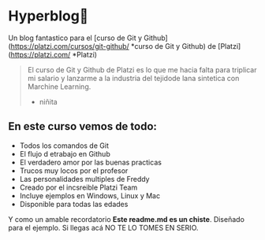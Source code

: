 # Hyperblog💚
Un blog fantastico para el [curso de Git y Github](https://platzi.com/cursos/git-github/ *curso de Git y Github) de [Platzi](https://platzi.com/ *Platzi)
>El curso de Git y Github de Platzi es lo que me hacia falta para triplicar mi salario y lanzarme a la industria del tejidode lana sintetica con Marchine Learning.
> - niñita
## En este curso vemos de todo:
* Todos los comandos de Git
* El flujo d etrabajo en Github
* El verdadero amor por las buenas practicas
* Trucos muy locos por el profesor
* Las personalidades multiples de Freddy
* Creado por el incsreible Platzi Team
* Incluye ejemplos en Windows, Linux y Mac
* Disponible para todas las edades


Y como un amable recordatorio **Este readme.md es un chiste**. Diseñado para el ejemplo. Si llegas acá NO TE LO TOMES EN SERIO.
